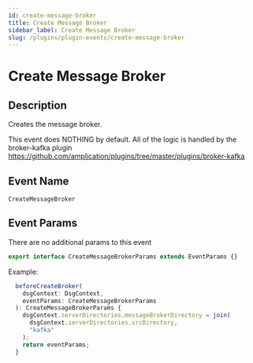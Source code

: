 ```yaml
---
id: create-message-broker
title: Create Message Broker
sidebar_label: Create Message Broker
slug: /plugins/plugin-events/create-message-broker
---
```


# Create Message Broker

## Description

Creates the message broker.

This event does NOTHING by default. All of the logic is handled by the broker-kafka plugin https://github.com/amplication/plugins/tree/master/plugins/broker-kafka

## Event Name

`CreateMessageBroker`

## Event Params

There are no additional params to this event

```ts
export interface CreateMessageBrokerParams extends EventParams {}
```

Example:

```ts
  beforeCreateBroker(
    dsgContext: DsgContext,
    eventParams: CreateMessageBrokerParams
  ): CreateMessageBrokerParams {
    dsgContext.serverDirectories.messageBrokerDirectory = join(
      dsgContext.serverDirectories.srcDirectory,
      "kafka"
    );
    return eventParams;
  }
```
